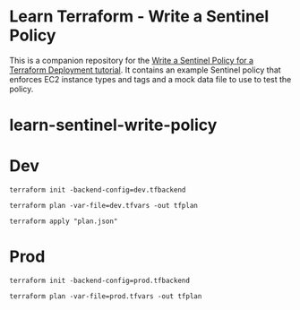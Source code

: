 # Learn Terraform - Write a Sentinel Policy

This is a companion repository for the [Write a Sentinel Policy for a Terraform
Deployment tutorial](https://developer.hashicorp.com/terraform/tutorials/policy/sentinel-policy). It contains an example
Sentinel policy that enforces EC2 instance types and tags and a mock data file
to use to test the policy.
# learn-sentinel-write-policy



# Dev
```
terraform init -backend-config=dev.tfbackend
```

```
terraform plan -var-file=dev.tfvars -out tfplan
```

```
terraform apply "plan.json"
```

# Prod
```
terraform init -backend-config=prod.tfbackend
```

```
terraform plan -var-file=prod.tfvars -out tfplan
```
